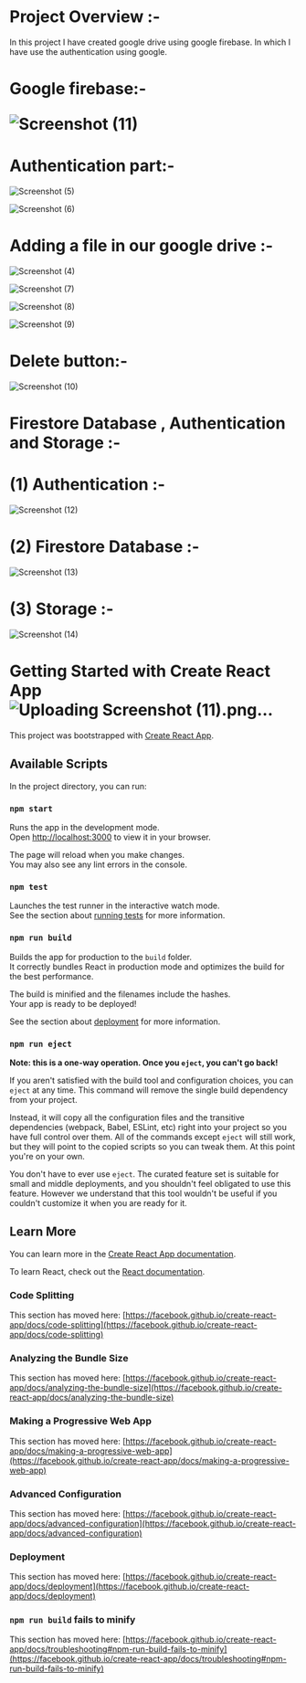 <h1>Project Overview :-</h1>
<p>In this project I have created  google drive using google firebase. In which I have use the authentication using google.</p>

<h1>Google firebase:-</p>


![Screenshot (11)](https://github.com/singhpratibha98/Google-drive-clone-reactjs/assets/129493126/568fd134-d601-4c88-bd9f-f3b460a5bb0f)

<h1>Authentication part:-</h1>



![Screenshot (5)](https://github.com/singhpratibha98/Google-drive-clone-reactjs/assets/129493126/f6c9bc20-cd21-4835-b1a1-a36cd45d1650)



![Screenshot (6)](https://github.com/singhpratibha98/Google-drive-clone-reactjs/assets/129493126/4119d9a4-f639-4903-8257-917dddf17de0)


<h1>Adding a file in our google drive :-</h1>




![Screenshot (4)](https://github.com/singhpratibha98/Google-drive-clone-reactjs/assets/129493126/0a980d28-6d86-4c9a-8cfb-3c034304f3d4)




![Screenshot (7)](https://github.com/singhpratibha98/Google-drive-clone-reactjs/assets/129493126/b2923b4e-db84-4684-bfc6-9cf038344af6)



![Screenshot (8)](https://github.com/singhpratibha98/Google-drive-clone-reactjs/assets/129493126/1592632e-eacc-4df3-83b7-c95183ff1ac9)




![Screenshot (9)](https://github.com/singhpratibha98/Google-drive-clone-reactjs/assets/129493126/9556df5b-3e7b-462c-8d87-ceab0afde208)

<h1>Delete button:-</h1>

![Screenshot (10)](https://github.com/singhpratibha98/Google-drive-clone-reactjs/assets/129493126/6edabf16-57d4-4d3b-999e-bfa648b00654)

<h1>Firestore Database , Authentication and Storage :-</h1>
    <h1>(1) Authentication :-</h1>
    

![Screenshot (12)](https://github.com/singhpratibha98/Google-drive-clone-reactjs/assets/129493126/cc089c6f-ba76-4080-af10-accae120fdea)





<h1>(2) Firestore Database :-</h1>


![Screenshot (13)](https://github.com/singhpratibha98/Google-drive-clone-reactjs/assets/129493126/0e64bb09-fe8e-43a3-afac-9ba6ed4bac9f)







<h1>(3) Storage :-</h1>


![Screenshot (14)](https://github.com/singhpratibha98/Google-drive-clone-reactjs/assets/129493126/13e3db12-2bd1-476b-8de8-4e37a5849613)



# Getting Started with Create React App![Uploading Screenshot (11).png…]()


This project was bootstrapped with [Create React App](https://github.com/facebook/create-react-app).

## Available Scripts

In the project directory, you can run:

### `npm start`

Runs the app in the development mode.\
Open [http://localhost:3000](http://localhost:3000) to view it in your browser.

The page will reload when you make changes.\
You may also see any lint errors in the console.

### `npm test`

Launches the test runner in the interactive watch mode.\
See the section about [running tests](https://facebook.github.io/create-react-app/docs/running-tests) for more information.

### `npm run build`

Builds the app for production to the `build` folder.\
It correctly bundles React in production mode and optimizes the build for the best performance.

The build is minified and the filenames include the hashes.\
Your app is ready to be deployed!

See the section about [deployment](https://facebook.github.io/create-react-app/docs/deployment) for more information.

### `npm run eject`

**Note: this is a one-way operation. Once you `eject`, you can't go back!**

If you aren't satisfied with the build tool and configuration choices, you can `eject` at any time. This command will remove the single build dependency from your project.

Instead, it will copy all the configuration files and the transitive dependencies (webpack, Babel, ESLint, etc) right into your project so you have full control over them. All of the commands except `eject` will still work, but they will point to the copied scripts so you can tweak them. At this point you're on your own.

You don't have to ever use `eject`. The curated feature set is suitable for small and middle deployments, and you shouldn't feel obligated to use this feature. However we understand that this tool wouldn't be useful if you couldn't customize it when you are ready for it.

## Learn More

You can learn more in the [Create React App documentation](https://facebook.github.io/create-react-app/docs/getting-started).

To learn React, check out the [React documentation](https://reactjs.org/).

### Code Splitting

This section has moved here: [https://facebook.github.io/create-react-app/docs/code-splitting](https://facebook.github.io/create-react-app/docs/code-splitting)

### Analyzing the Bundle Size

This section has moved here: [https://facebook.github.io/create-react-app/docs/analyzing-the-bundle-size](https://facebook.github.io/create-react-app/docs/analyzing-the-bundle-size)

### Making a Progressive Web App

This section has moved here: [https://facebook.github.io/create-react-app/docs/making-a-progressive-web-app](https://facebook.github.io/create-react-app/docs/making-a-progressive-web-app)

### Advanced Configuration

This section has moved here: [https://facebook.github.io/create-react-app/docs/advanced-configuration](https://facebook.github.io/create-react-app/docs/advanced-configuration)

### Deployment

This section has moved here: [https://facebook.github.io/create-react-app/docs/deployment](https://facebook.github.io/create-react-app/docs/deployment)

### `npm run build` fails to minify

This section has moved here: [https://facebook.github.io/create-react-app/docs/troubleshooting#npm-run-build-fails-to-minify](https://facebook.github.io/create-react-app/docs/troubleshooting#npm-run-build-fails-to-minify)
